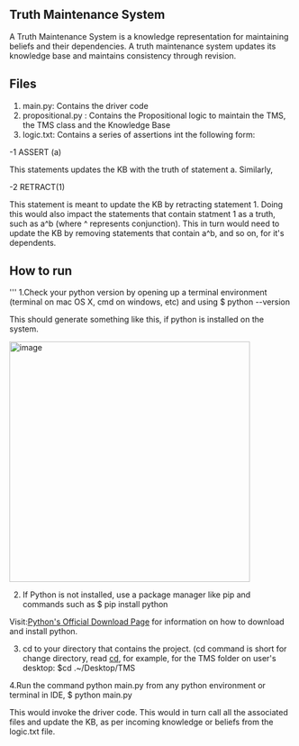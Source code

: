 ## Truth Maintenance System
A Truth Maintenance System is a knowledge representation for maintaining beliefs and their dependencies. A truth maintenance system updates its knowledge base and maintains consistency through revision. 


## Files

1. main.py: Contains the driver code
2. propositional.py : Contains the Propositional logic to maintain the TMS, the TMS class and the Knowledge Base
3. logic.txt: Contains a series of assertions int the following form:

-1 ASSERT (a)

This statements updates the KB with the truth of statement a. Similarly, 

-2 RETRACT(1)

This statement is meant to update the KB by retracting statement 1. Doing this would also impact the statements that contain statment 1 as a truth, such as a^b (where ^ represents conjunction). This in turn would need to update the KB by removing statements that contain a^b, and so on, for it's dependents.


## How to run
'''
1.Check your python version by opening up a terminal environment (terminal on mac OS X, cmd on windows, etc) and using 
$ python --version

This should generate something like this, if python is installed on the system.

<img width="427" alt="image" src="https://user-images.githubusercontent.com/83748468/208569830-55cc116b-e93e-4840-b780-e143e7d68074.png">

2. If Python is not installed, use a package manager like pip and commands such as 
$ pip install python

Visit:[Python's Official Download Page](https://www.python.org/downloads/) for information on how to download and install python.

3. cd to your directory that contains the project. (cd command is short for change directory, read [cd](https://man7.org/linux/man-pages/man1/cd.1p.html), for example, for the TMS folder on user's desktop:
$cd .~/Desktop/TMS

4.Run the command python main.py from any python environment or terminal in IDE,
$ python main.py

This would invoke the driver code. This would in turn call all the associated files and update the KB, as per incoming knowledge or beliefs from the logic.txt file.









